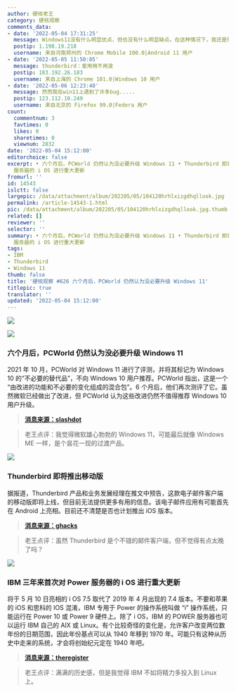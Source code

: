 ```yaml
---
author: 硬核老王
category: 硬核观察
comments_data:
- date: '2022-05-04 17:31:25'
  message: Windows11没有什么明显优点，但也没有什么明显缺点。在这种情况下，我还是愿意选择新版本。
  postip: 1.198.19.218
  username: 来自河南郑州的 Chrome Mobile 100.0|Android 11 用户
- date: '2022-05-05 11:50:05'
  message: thunderbird：爱用用不用滚
  postip: 183.192.26.183
  username: 来自上海的 Chrome 101.0|Windows 10 用户
- date: '2022-05-06 12:23:40'
  message: 然而我在win11上遇到了许多bug.....
  postip: 123.112.10.249
  username: 来自北京的 Firefox 99.0|Fedora 用户
count:
  commentnum: 3
  favtimes: 0
  likes: 0
  sharetimes: 0
  viewnum: 2832
date: '2022-05-04 15:12:00'
editorchoice: false
excerpt: • 六个月后，PCWorld 仍然认为没必要升级 Windows 11 • Thunderbird 即将推出移动版 • IBM 三年来首次对 Power
  服务器的 i OS 进行重大更新
fromurl: ''
id: 14543
islctt: false
largepic: /data/attachment/album/202205/05/104120hrhlxizgdhqllook.jpg
permalink: /article-14543-1.html
pic: /data/attachment/album/202205/05/104120hrhlxizgdhqllook.jpg.thumb.jpg
related: []
reviewer: ''
selector: ''
summary: • 六个月后，PCWorld 仍然认为没必要升级 Windows 11 • Thunderbird 即将推出移动版 • IBM 三年来首次对 Power
  服务器的 i OS 进行重大更新
tags:
- IBM
- Thunderbird
- Windows 11
thumb: false
title: '硬核观察 #626 六个月后，PCWorld 仍然认为没必要升级 Windows 11'
titlepic: true
translator: ''
updated: '2022-05-04 15:12:00'
---
```


![](/data/attachment/album/202205/05/104120hrhlxizgdhqllook.jpg)


![](/data/attachment/album/202205/04/151200hnbdj3wv3yqrxmvr.jpg)


### 六个月后，PCWorld 仍然认为没必要升级 Windows 11


2021 年 10 月，PCWorld 对 Windows 11 进行了评测，并将其标记为 Windows 10 的“不必要的替代品”，不向 Windows 10 用户推荐。PCWorld 指出，这是一个 “由改进的功能和不必要的变化组成的混合包”。6 个月后，他们再次测评了它。虽然微软已经做出了改进，但 PCWorld 认为这些改进仍然不值得推荐 Windows 10 用户升级。



> 
> **[消息来源：slashdot](https://tech.slashdot.org/story/22/05/03/1621229/pcworld-six-months-since-release-windows-11-still-unnecessary)**
> 
> 
> 



> 
> 老王点评：我觉得微软雄心勃勃的 Windows 11，可能最后就像 Windows ME 一样，是个昙花一现的过渡产品。
> 
> 
> 


![](/data/attachment/album/202205/04/151219rizdkx2gxa2qxza3.jpg)


### Thunderbird 即将推出移动版


据报道，Thunderbird 产品和业务发展经理在推文中预告，这款电子邮件客户端的移动版即将上线，但目前无法提供更多有用的信息。该电子邮件应用有可能首先在 Android 上亮相。目前还不清楚是否也计划推出 iOS 版本。



> 
> **[消息来源：ghacks](https://www.ghacks.net/2022/05/03/thunderbird-mobile-application-is-coming-soon/)**
> 
> 
> 



> 
> 老王点评：虽然 Thunderbird 是个不错的邮件客户端，但不觉得有点太晚了吗？
> 
> 
> 


![](/data/attachment/album/202205/04/151232ifa0wf46ajzw0fw5.jpg)


### IBM 三年来首次对 Power 服务器的 i OS 进行重大更新


将于 5 月 10 日亮相的 i OS 7.5 取代了 2019 年 4 月出现的 7.4 版本。不要和苹果的 iOS 和思科的 IOS 混淆，IBM 专用于 Power 的操作系统叫做 “i” 操作系统，只能运行在 Power 10 或 Power 9 硬件上。除了 i OS，IBM 的 POWER 服务器也可以运行 IBM 自己的 AIX 或 Linux。有个比较奇怪的变化是，允许客户改变两位数年份的日期范围，因此年份基点可以从 1940 年移到 1970 年。可能只有这种从历史中走来的系统，才会将创始纪元定在 1940 年吧。



> 
> **[消息来源：theregister](https://www.theregister.com/2022/05/04/ibm_power_i_7_5/)**
> 
> 
> 



> 
> 老王点评：满满的历史感，但是我觉得 IBM 不如将精力多投入到 Linux 上。
> 
> 
>